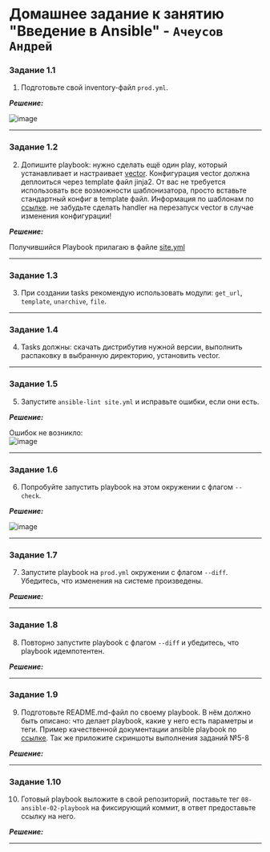 # Домашнее задание к занятию  "Введение в Ansible" - `Ачеусов Андрей`

### Задание 1.1

1. Подготовьте свой inventory-файл `prod.yml`.

***Решение:***  

![image](https://github.com/AndrewAche/HW_ALL/assets/121398221/d31d7771-4981-4445-877e-3ba21e56c03d)


---

### Задание 1.2

2. Допишите playbook: нужно сделать ещё один play, который устанавливает и настраивает [vector](https://vector.dev). Конфигурация vector должна деплоиться через template файл jinja2. От вас не требуется использовать все возможности шаблонизатора, просто вставьте стандартный конфиг в template файл. Информация по шаблонам по [ссылке](https://www.dmosk.ru/instruktions.php?object=ansible-nginx-install). не забудьте сделать handler на перезапуск vector в случае изменения конфигурации!

***Решение:***  

Получившийся Playbook прилагаю в файле [site.yml](https://github.com/AndrewAche/HW_ALL/blob/main/2-Работа%20с%20Playbook/site.yml)  

---

### Задание 1.3

3. При создании tasks рекомендую использовать модули: `get_url`, `template`, `unarchive`, `file`.
---

### Задание 1.4

4. Tasks должны: скачать дистрибутив нужной версии, выполнить распаковку в выбранную директорию, установить vector.
---

### Задание 1.5

5. Запустите `ansible-lint site.yml` и исправьте ошибки, если они есть.

***Решение:***  

Ошибок не возникло:  
![image](https://github.com/AndrewAche/HW_ALL/assets/121398221/1f0f716d-6705-46e4-8d08-a4167175886c)


---

### Задание 1.6

6.  Попробуйте запустить playbook на этом окружении с флагом `--check`.

***Решение:***  
 
![image](https://github.com/AndrewAche/HW_ALL/assets/121398221/fe27f656-27df-42d4-802c-c635d13d714b)  

---

### Задание 1.7

7. Запустите playbook на `prod.yml` окружении с флагом `--diff`. Убедитесь, что изменения на системе произведены.

***Решение:***  


---

### Задание 1.8

8. Повторно запустите playbook с флагом `--diff` и убедитесь, что playbook идемпотентен.

***Решение:***  



---

### Задание 1.9

9. Подготовьте README.md-файл по своему playbook. В нём должно быть описано: что делает playbook, какие у него есть параметры и теги. Пример качественной документации ansible playbook по [ссылке](https://github.com/opensearch-project/ansible-playbook). Так же приложите скриншоты выполнения заданий №5-8

***Решение:***  



---

### Задание 1.10

10. Готовый playbook выложите в свой репозиторий, поставьте тег `08-ansible-02-playbook` на фиксирующий коммит, в ответ предоставьте ссылку на него.

***Решение:***  



---

